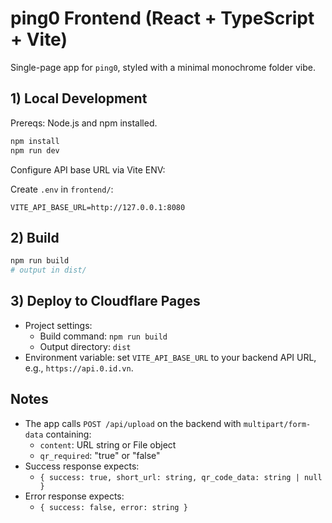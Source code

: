 # ping0 Frontend (React + TypeScript + Vite)

Single-page app for `ping0`, styled with a minimal monochrome folder vibe.

## 1) Local Development

Prereqs: Node.js and npm installed.

```bash
npm install
npm run dev
```

Configure API base URL via Vite ENV:

Create `.env` in `frontend/`:

```
VITE_API_BASE_URL=http://127.0.0.1:8080
```

## 2) Build

```bash
npm run build
# output in dist/
```

## 3) Deploy to Cloudflare Pages

- Project settings:
  - Build command: `npm run build`
  - Output directory: `dist`
- Environment variable: set `VITE_API_BASE_URL` to your backend API URL, e.g., `https://api.0.id.vn`.

## Notes
- The app calls `POST /api/upload` on the backend with `multipart/form-data` containing:
  - `content`: URL string or File object
  - `qr_required`: "true" or "false"
- Success response expects:
  - `{ success: true, short_url: string, qr_code_data: string | null }`
- Error response expects:
  - `{ success: false, error: string }`
